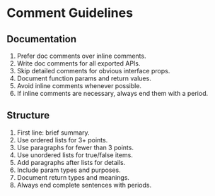 # Comment Guidelines

## Documentation

1. Prefer doc comments over inline comments.
2. Write doc comments for all exported APIs.
3. Skip detailed comments for obvious interface props.
4. Document function params and return values.
5. Avoid inline comments whenever possible.
6. If inline comments are necessary, always end them with a period.

## Structure

1. First line: brief summary.
2. Use ordered lists for 3+ points.
3. Use paragraphs for fewer than 3 points.
4. Use unordered lists for true/false items.
5. Add paragraphs after lists for details.
6. Include param types and purposes.
7. Document return types and meanings.
8. Always end complete sentences with periods.
